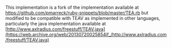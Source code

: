 This implementation is a fork of the implementation available at
https://github.com/pmarreck/ruby-snippets/blob/master/TEA.rb 
but modified to be compatible with TEAV as implemented in other
languages, particularly the java implementation available at 
[http://www.axlradius.com/freestuff/TEAV.java](https://web.archive.org/web/20130720025854if_/http://www.axlradius.com/freestuff/TEAV.java)
